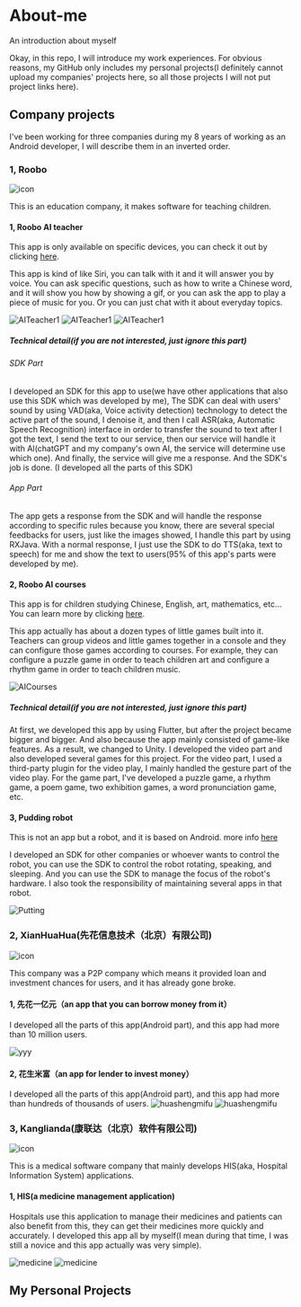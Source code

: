 # About-me
An introduction about myself

Okay, in this repo, I will introduce my work experiences. For obvious reasons, my GitHub only includes my personal projects(I definitely cannot upload my companies' projects here, so all those projects I will not put project links here).

## Company projects
I've been working for three companies during my 8 years of working as an Android developer, I will describe them in an inverted order.

### 1, Roobo
![icon](https://zhengxin-pub.cdn.bcebos.com/brandpic/b8af51efce518f2745010d093f924f5d_fullsize.jpg?x-bce-process=image/resize,h_40,w_60)

This is an education company, it makes software for teaching children.

#### 1, Roobo AI teacher
This app is only available on specific devices, you can check it out by clicking [here](https://baijiahao.baidu.com/s?id=1756802320950561258&wfr=spider&for=pc).

This app is kind of like Siri, you can talk with it and it will answer you by voice. You can ask specific questions, such as how to write a Chinese word, and it will show you how by showing a gif, or you can ask the app to play a piece of music for you. Or you can just chat with it about everyday topics.

![AITeacher1](https://github.com/warriorWorld/About-me/blob/main/images/AITeacher1.jpg) ![AITeacher1](https://github.com/warriorWorld/About-me/blob/main/images/AITeacher2.jpg) ![AITeacher1](https://github.com/warriorWorld/About-me/blob/main/images/AITeacher3.jpg) 

##### Technical detail(if you are not interested, just ignore this part)
###### SDK Part
I developed an SDK for this app to use(we have other applications that also use this SDK which was developed by me), The SDK can deal with users' sound by using VAD(aka, Voice activity detection) technology to detect the active part of the sound, I denoise it, and then I call ASR(aka, Automatic Speech Recognition) interface in order to transfer the sound to text after I got the text, I send the text to our service, then our service will handle it with AI(chatGPT and my company's own AI, the service will determine use which one). And finally, the service will give me a response. And the SDK's job is done. (I developed all the parts of this SDK)
###### App Part
The app gets a response from the SDK and will handle the response according to specific rules because you know, there are several special feedbacks for users, just like the images showed, I handle this part by using RXJava. With a normal response, I just use the SDK to do TTS(aka, text to speech) for me and show the text to users(95% of this app's parts were developed by me).

#### 2, Roobo AI courses
This app is for children studying Chinese, English, art, mathematics, etc... You can learn more by clicking [here](http://activity.roobovip.com/#/mainEntry1).

This app actually has about a dozen types of little games built into it. Teachers can group videos and little games together in a console and they can configure those games according to courses. For example, they can configure a puzzle game in order to teach children art and configure a rhythm game in order to teach children music.

![AICourses](https://github.com/warriorWorld/About-me/blob/main/images/AICourses.webp)

##### Technical detail(if you are not interested, just ignore this part)
At first, we developed this app by using Flutter, but after the project became bigger and bigger. And also because the app mainly consisted of game-like features. As a result, we changed to Unity. I developed the video part and also developed several games for this project. For the video part, I used a third-party plugin for the video play, I mainly handled the gesture part of the video play. For the game part, I've developed a puzzle game, a rhythm game, a poem game, two exhibition games, a word pronunciation game, etc.

#### 3, Pudding robot
This is not an app but a robot, and it is based on Android. more info [here](https://baike.baidu.com/item/%E5%B8%83%E4%B8%81%E8%B1%86%E8%B1%86/20374641?fr=ge_ala)

I developed an SDK for other companies or whoever wants to control the robot, you can use the SDK to control the robot rotating, speaking, and sleeping. And you can use the SDK to manage the focus of the robot's hardware.
I also took the responsibility of maintaining several apps in that robot.

![Putting](https://github.com/warriorWorld/About-me/blob/main/images/Pudding.webp)


### 2, XianHuaHua(先花信息技术（北京）有限公司)

![icon](https://github.com/warriorWorld/About-me/blob/main/images/xianhuahua.png)

This company was a P2P company which means it provided loan and investment chances for users, and it has already gone broke.

#### 1, 先花一亿元（an app that you can borrow money from it）
I developed all the parts of this app(Android part), and this app had more than 10 million users.

![yyy](https://github.com/warriorWorld/About-me/blob/main/images/yyy.jpg)

#### 2, 花生米富（an app for lender to invest money）
I developed all the parts of this app(Android part),  and this app had more than hundreds of thousands of users.
![huashengmifu](https://github.com/warriorWorld/About-me/blob/main/images/huashengmifu1.jpg) ![huashengmifu](https://github.com/warriorWorld/About-me/blob/main/images/huashengmifu2.jpg) 


### 3, Kanglianda(康联达（北京）软件有限公司)

![icon](https://github.com/warriorWorld/About-me/blob/main/images/kanglianda.jpg)

This is a medical software company that mainly develops HIS(aka, Hospital Information System) applications.

#### 1, HIS(a medicine management application)

Hospitals use this application to manage their medicines and patients can also benefit from this, they can get their medicines more quickly and accurately. I developed this app all by myself(I mean during that time, I was still a novice and this app actually was very simple).

![medicine](https://github.com/warriorWorld/About-me/blob/main/images/medicine1.jpg) ![medicine](https://github.com/warriorWorld/About-me/blob/main/images/medicine2.jpg)


## My Personal Projects


